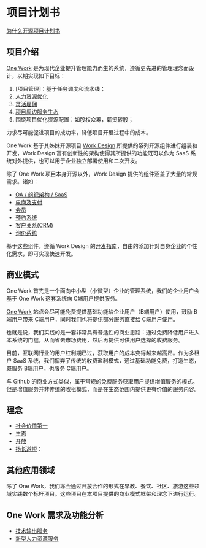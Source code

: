 # 项目计划书

[为什么开源项目计划书](intention.md)

## 项目介绍

[One Work](https://one.work) 是为现代企业提升管理能力而生的系统，遵循更先进的管理理念而设计，以期实现如下目标：

1. [项目管理]：基于任务调度和流水线；
2. [人力资源优化](partnership.md#)
3. [灵活雇佣](flexible.md)
4. [项目周边服务生态](ecological.md)
4. 围绕项目优化资源配置：如股权众筹，薪资转股；

力求尽可能促进项目的成功率，降低项目开展过程中的成本。

One Work 基于其姊妹开源项目 [Work Design](https://github.com/work-design) 所提供的系列开源组件进行组装和开发，Work Design 富有创新性的架构使得其所提供的功能既可以作为 SaaS 系统对外提供，也可以用于企业独立部署使用和二次开发。

除了 One Work 项目本身开源以外，Work Design 提供的组件涵盖了大量的常规需求。诸如：
* [OA / 组织架构 / SaaS](https://github.com/work-design/rails_org)
* [电商及支付](https://github.com/work-design/rails_trade)
* [会员](https://github.com/work-design/rails_vip)
* [预约系统](https://github.com/work-design/rails_event)
* [客户关系(CRM)](https://github.com/work-design/rails_crm)
* [询价系统](https://github.com/work-design/rails_enquiry)

基于这些组件，遵循 Work Design 的[开发指南](https://github.com/work-design/work.design)，自由的添加针对自身企业的个性化需求，即可实现快速开发。

## 商业模式
One Work 首先是一个面向中小型（小微型）企业的管理系统，我们的企业用户会基于 One Work 这套系统向 C端用户提供服务。

[One Work](https://one.work) 站点会尽可能免费提供基础功能给企业用户（B端用户）使用，鼓励 B端用户带来 C端用户，同时我们也将提供部分服务直接给 C端用户使用。

也就是说，我们实践的是一套非常具有普适性的商业思路：通过免费降低用户进入本系统的门槛，从而省去市场费用，然后再提供可供用户选择的收费服务。

目前，互联网行业的用户红利期已过，获取用户的成本变得越来越高昂。作为多租户 SaaS 系统，我们摒弃了传统的收费盈利模式，通过基础功能免费，打造生态，既服务 B端用户，也服务 C端用户。

与 Github 的商业方式类似，属于常规的免费服务获取用户提供增值服务的模式。但是增值服务并非传统的收租模式，而是在生态范围内提供更有价值的服务内容。

## 理念
* [社会价值第一](precept.md#社会价值第一)
* [生态](precept.md#生态)
* [开放](precept.md#开放)
* [扬长避短]()：

## 其他应用领域

除了 One Work，我们亦会通过开放合作的形式在早教、餐饮、社区、旅游这些领域实践数个标杆项目。这些项目在本项目提供的商业模式框架和理念下进行运行。

## One Work 需求及功能分析

* [技术输出服务](tech.md)
* [新型人力资源服务](partnership.md)